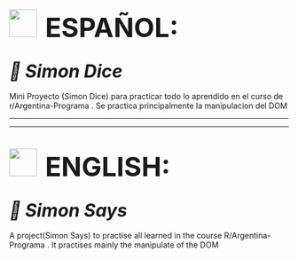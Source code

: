 # <img style="padding-right:0.5rem" src='https://img.freepik.com/vector-premium/bandera-argentina-bandera-argentina-ilustracion-vectorial_685751-66.jpg' width="50px" >  <span style="font-size:3rem">ESPAÑOL:</span>
## <i align="center" style="font-size:2rem">🤗 Simon Dice</i>

 Mini Proyecto (Simon Dice) para practicar todo lo aprendido en el curso de r/Argentina-Programa . Se practica principalmente la manipulacion del DOM
 
----------------------------------------------------------------------------------
----------------------------------------------------------------------------------

# <img style="padding-right:0.5rem" src="https://img.freepik.com/vector-premium/gran-bretana-bandera-bandera-inglaterra-vector-icono-reino-unido-bandera-gran-bretana-10-eps_800531-104.jpg" width="50px"> <span style="font-size:3rem">ENGLISH:</span>

## <i align="center" style="font-size:2rem"> 🤭 Simon Says</i>

 A project(Simon Says) to practise all learned in the course R/Argentina-Programa . It practises mainly the manipulate of the  DOM 
